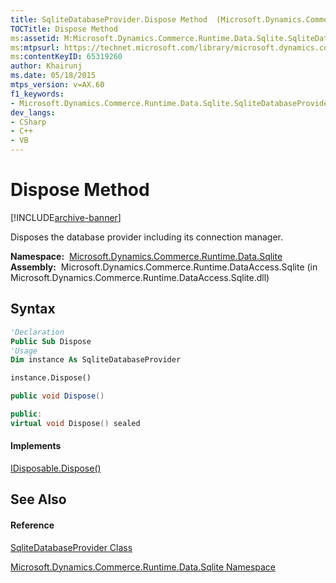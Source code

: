```yaml
---
title: SqliteDatabaseProvider.Dispose Method  (Microsoft.Dynamics.Commerce.Runtime.Data.Sqlite)
TOCTitle: Dispose Method
ms:assetid: M:Microsoft.Dynamics.Commerce.Runtime.Data.Sqlite.SqliteDatabaseProvider.Dispose
ms:mtpsurl: https://technet.microsoft.com/library/microsoft.dynamics.commerce.runtime.data.sqlite.sqlitedatabaseprovider.dispose(v=AX.60)
ms:contentKeyID: 65319260
author: Khairunj
ms.date: 05/18/2015
mtps_version: v=AX.60
f1_keywords:
- Microsoft.Dynamics.Commerce.Runtime.Data.Sqlite.SqliteDatabaseProvider.Dispose
dev_langs:
- CSharp
- C++
- VB
---
```


# Dispose Method


[!INCLUDE[archive-banner](includes/archive-banner.md)]

Disposes the database provider including its connection manager.

**Namespace:**  [Microsoft.Dynamics.Commerce.Runtime.Data.Sqlite](microsoft-dynamics-commerce-runtime-data-sqlite-namespace.md)  
**Assembly:**  Microsoft.Dynamics.Commerce.Runtime.DataAccess.Sqlite (in Microsoft.Dynamics.Commerce.Runtime.DataAccess.Sqlite.dll)

## Syntax

``` vb
'Declaration
Public Sub Dispose
'Usage
Dim instance As SqliteDatabaseProvider

instance.Dispose()
```

``` csharp
public void Dispose()
```

``` c++
public:
virtual void Dispose() sealed
```

#### Implements

[IDisposable.Dispose()](https://technet.microsoft.com/library/es4s3w1d\(v=ax.60\))  

## See Also

#### Reference

[SqliteDatabaseProvider Class](sqlitedatabaseprovider-class-microsoft-dynamics-commerce-runtime-data-sqlite.md)

[Microsoft.Dynamics.Commerce.Runtime.Data.Sqlite Namespace](microsoft-dynamics-commerce-runtime-data-sqlite-namespace.md)

